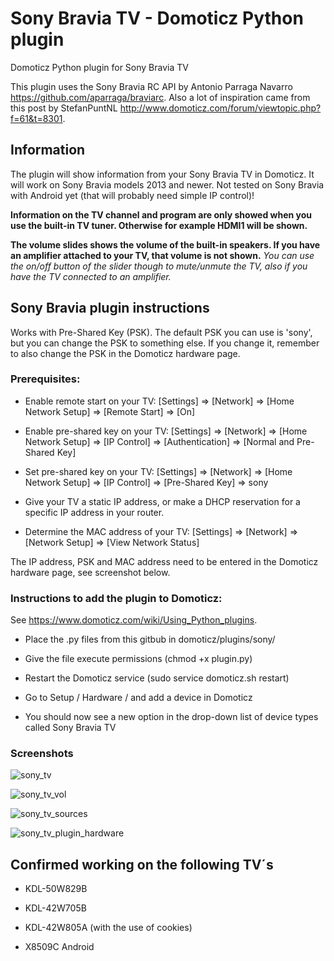 # Sony Bravia TV - Domoticz Python plugin
Domoticz Python plugin for Sony Bravia TV

This plugin uses the Sony Bravia RC API by Antonio Parraga Navarro https://github.com/aparraga/braviarc.
Also a lot of inspiration came from this post by StefanPuntNL http://www.domoticz.com/forum/viewtopic.php?f=61&t=8301.

## Information
The plugin will show information from your Sony Bravia TV in Domoticz.
It will work on Sony Bravia models 2013 and newer. Not tested on Sony Bravia with Android yet (that will probably need simple IP control)!

**Information on the TV channel and program are only showed when you use the built-in TV tuner. Otherwise for example HDMI1 will be shown.**

**The volume slides shows the volume of the built-in speakers. If you have an amplifier attached to your TV, that volume is not shown.**
*You can use the on/off button of the slider though to mute/unmute the TV, also if you have the TV connected to an amplifier.*

## Sony Bravia plugin instructions
Works with Pre-Shared Key (PSK). The default PSK you can use is 'sony', but you can change the PSK to something else. If you change it, remember to also change the PSK in the Domoticz hardware page.

### Prerequisites:
* Enable remote start on your TV: [Settings] => [Network] => [Home Network Setup] => [Remote Start] => [On]

* Enable pre-shared key on your TV: [Settings] => [Network] => [Home Network Setup] => [IP Control] => [Authentication] => [Normal and Pre-Shared Key]

* Set pre-shared key on your TV: [Settings] => [Network] => [Home Network Setup] => [IP Control] => [Pre-Shared Key] => sony

* Give your TV a static IP address, or make a DHCP reservation for a specific IP address in your router.

* Determine the MAC address of your TV: [Settings] => [Network] => [Network Setup] => [View Network Status]

The IP address, PSK and MAC address need to be entered in the Domoticz hardware page, see screenshot below.

### Instructions to add the plugin to Domoticz:
See https://www.domoticz.com/wiki/Using_Python_plugins.
* Place the .py files from this gitbub in domoticz/plugins/sony/

* Give the file execute permissions (chmod +x plugin.py)

* Restart the Domoticz service (sudo service domoticz.sh restart)

* Go to Setup / Hardware / and add a device in Domoticz

* You should now see a new option in the drop-down list of device types called Sony Bravia TV

### Screenshots

![sony_tv](https://cloud.githubusercontent.com/assets/11230573/24884147/6fc63ec8-1e48-11e7-95aa-0020bcf6b666.png)

![sony_tv_vol](https://cloud.githubusercontent.com/assets/11230573/24884199/a0c53394-1e48-11e7-8d2f-2b4c0d417173.png)

![sony_tv_sources](https://cloud.githubusercontent.com/assets/11230573/24884202/a23478e8-1e48-11e7-85a4-51d0ef3a3e32.png)

![sony_tv_plugin_hardware](https://cloud.githubusercontent.com/assets/11230573/24884146/6fc5ce16-1e48-11e7-8d9a-ca7d4db8a7b8.png)

## Confirmed working on the following TV´s
* KDL-50W829B

* KDL-42W705B

* KDL-42W805A (with the use of cookies)

* X8509C Android
